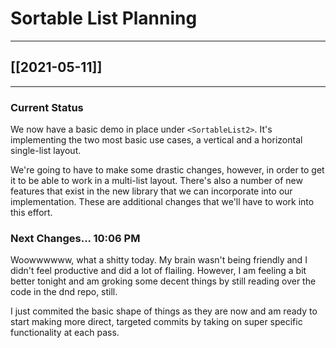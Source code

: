 # Sortable List Planning
---

## [[2021-05-11]] 

---

### Current Status

We now have a basic demo in place under `<SortableList2>`. It's implementing the two most basic use cases, a vertical and a horizontal single-list layout.

We're going to have to make some drastic changes, however, in order to get it to be able to work in a multi-list layout. There's also a number of new features that exist in the new library that we can incorporate into our implementation. These are additional changes that we'll have to work into this effort.

### Next Changes... 10:06 PM

Woowwwwww, what a shitty today. My brain wasn't being friendly and I didn't feel productive and did a lot of flailing. However, I am feeling a bit better tonight and am groking some decent things by still reading over the code in the dnd repo, still.

I just commited the basic shape of things as they are now and am ready to start making more direct, targeted commits by taking on super specific functionality at each pass. 